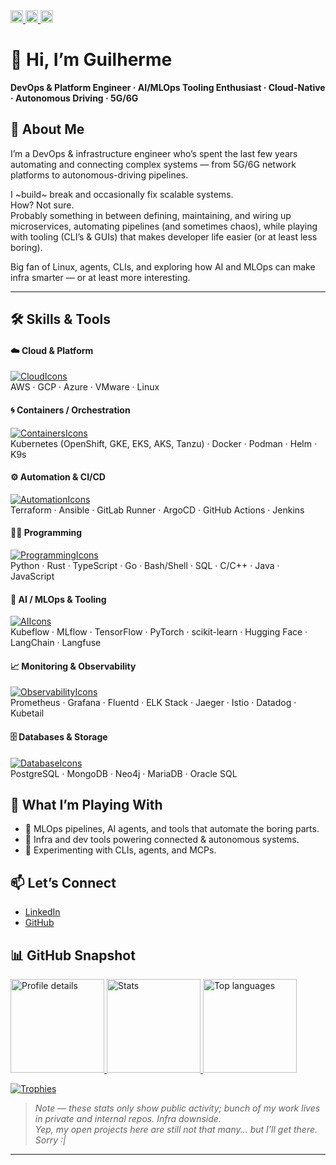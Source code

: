 <!-- ► HEADER: badge links ► -->
<div align="left">
  <a href="https://github.com/guilherme-am">
    <img height="20" src="https://komarev.com/ghpvc/?username=guilherme-am&color=00a19a" alt="Profile views" />
  </a>
  <a href="https://github.com/guilherme-am?tab=followers">
    <img height="20" src="https://img.shields.io/github/followers/guilherme-am?label=Followers&logo=github&style=flat&color=00a19a" alt="GitHub Followers" />
  </a>
  <a href="https://www.linkedin.com/in/guilhermeamoreira/">
    <img height="20" src="https://img.shields.io/badge/LinkedIn-Connect-0077B5?logo=linkedin&style=flat" alt="LinkedIn" />
  </a>
</div>

# 👋 Hi, I’m Guilherme  
**DevOps & Platform Engineer · AI/MLOps Tooling Enthusiast · Cloud-Native · Autonomous Driving · 5G/6G**

## 🧠 About Me  
I’m a DevOps & infrastructure engineer who’s spent the last few years automating and connecting complex systems — from 5G/6G network platforms to autonomous-driving pipelines.  

I ~build~ break and occasionally fix scalable systems.  
How? Not sure.  
Probably something in between defining, maintaining, and wiring up microservices, automating pipelines (and sometimes chaos), while playing with tooling (CLI’s & GUIs) that makes developer life easier (or at least less boring).  

Big fan of Linux, agents, CLIs, and exploring how AI and MLOps can make infra smarter — or at least more interesting.

---

## 🛠️ Skills & Tools  

#### ☁️ Cloud & Platform  
[![CloudIcons](https://skillicons.dev/icons?i=aws,gcp,azure,vmware,linux&theme=dark&perline=10)](https://skillicons.dev)  
AWS · GCP · Azure · VMware · Linux  

#### 🌀 Containers / Orchestration  
[![ContainersIcons](https://skillicons.dev/icons?i=kubernetes,openshift,docker,podman,helm&theme=dark&perline=10)](https://skillicons.dev)  
Kubernetes (OpenShift, GKE, EKS, AKS, Tanzu) · Docker · Podman · Helm  · K9s

#### ⚙️ Automation & CI/CD  
[![AutomationIcons](https://skillicons.dev/icons?i=terraform,ansible,gitlab,githubactions,jenkins&theme=dark&perline=10)](https://skillicons.dev)  
Terraform · Ansible · GitLab Runner · ArgoCD · GitHub Actions · Jenkins  

#### 🧑‍💻 Programming  
[![ProgrammingIcons](https://skillicons.dev/icons?i=python,rust,typescript,go,java,javascript,bash&theme=dark&perline=10)](https://skillicons.dev)  
Python · Rust · TypeScript · Go · Bash/Shell · SQL · C/C++ · Java · JavaScript  

#### 🧠 AI / MLOps & Tooling  
[![AIIcons](https://skillicons.dev/icons?i=tensorflow,pytorch,mlflow,kubeflow,huggingface&theme=dark&perline=10)](https://skillicons.dev)  
Kubeflow · MLflow · TensorFlow · PyTorch · scikit-learn · Hugging Face · LangChain · Langfuse  

#### 📈 Monitoring & Observability  
[![ObservabilityIcons](https://skillicons.dev/icons?i=prometheus,grafana,nginx,elasticsearch&theme=dark&perline=10)](https://skillicons.dev)  
Prometheus · Grafana · Fluentd · ELK Stack · Jaeger · Istio · Datadog  · Kubetail

#### 🗄️ Databases & Storage  
[![DatabaseIcons](https://skillicons.dev/icons?i=postgres,mongodb,neo4j,mariadb,oracle&theme=dark&perline=10)](https://skillicons.dev)  
PostgreSQL · MongoDB · Neo4j · MariaDB · Oracle SQL  

## 🔭 What I’m Playing With  
- 🧩 MLOps pipelines, AI agents, and tools that automate the boring parts.  
- 🚚 Infra and dev tools powering connected & autonomous systems.  
- 🧠 Experimenting with CLIs, agents, and MCPs.    

## 📫 Let’s Connect  
- [LinkedIn](https://www.linkedin.com/in/guilhermeamoreira/)  
- [GitHub](https://github.com/guilherme-am)

## 📊 GitHub Snapshot  
<div align="left">
  <a href="https://github.com/guilherme-am">
    <img height="150" src="https://github-profile-summary-cards.vercel.app/api/cards/profile-details?username=guilherme-am&theme=onedark" alt="Profile details" />
  </a>
  <a href="https://github.com/guilherme-am">
    <img height="150" src="https://github-profile-summary-cards.vercel.app/api/cards/stats?username=guilherme-am&theme=onedark" alt="Stats" />
  </a>
  <a href="https://github.com/guilherme-am">
    <img height="150" src="https://github-readme-stats.vercel.app/api/top-langs/?username=guilherme-am&layout=compact&theme=onedark" alt="Top languages" />
  </a>
</div>

[![Trophies](https://github-profile-trophy.vercel.app/?username=guilherme-am&theme=onedark&margin-w=5&row=1)](https://github.com/guilherme-am)

> *Note — these stats only show public activity; bunch of my work lives in private and internal repos. Infra downside.*  
> *Yep, my open projects here are still not that many... but I’ll get there. Sorry :|*

---
